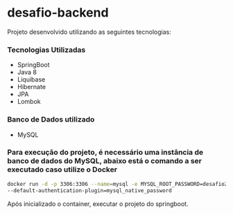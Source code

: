 # desafio-backend

Projeto desenvolvido utilizando as seguintes tecnologias:

### Tecnologias Utilizadas

 - SpringBoot
 - Java 8
 - Liquibase
 - Hibernate
 - JPA
 - Lombok
 
### Banco de Dados utilizado
  - MySQL

### Para execução do projeto, é necessário uma instância de banco de dados do MySQL, abaixo está o comando a ser executado caso utilize o Docker

```sh
docker run -d -p 3306:3306 --name=mysql -e MYSQL_ROOT_PASSWORD=desafio2020 -e MYSQL_DATABASE=desafio -e MYSQL_ROOT_HOST=% mysql:latest \
--default-authentication-plugin=mysql_native_password
```

Após inicializado o container, executar o projeto do springboot.
